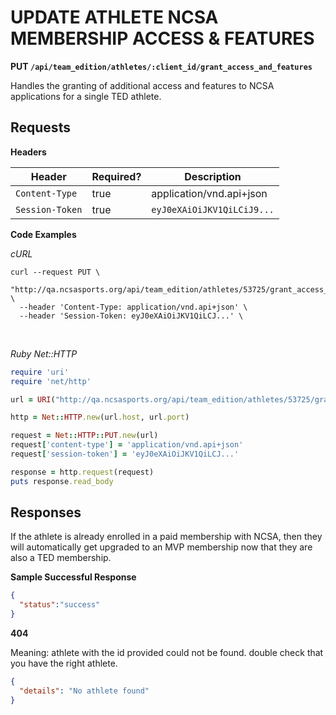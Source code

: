 # UPDATE ATHLETE NCSA MEMBERSHIP ACCESS & FEATURES

**PUT `/api/team_edition/athletes/:client_id/grant_access_and_features`**

Handles the granting of additional access and features to NCSA applications for a single TED athlete.


## Requests

**Headers**

| Header          | Required? | Description                |
|-----------------|-----------|----------------------------|
| `Content-Type`  | true      | application/vnd.api+json   |
| `Session-Token` | true      | `eyJ0eXAiOiJKV1QiLCiJ9...` |


**Code Examples**

_cURL_

```shell
curl --request PUT \
  "http://qa.ncsasports.org/api/team_edition/athletes/53725/grant_access_and_features" \
  --header 'Content-Type: application/vnd.api+json' \
  --header 'Session-Token: eyJ0eXAiOiJKV1QiLCJ...' \
```

<br>

_Ruby Net::HTTP_

```ruby
require 'uri'
require 'net/http'

url = URI("http://qa.ncsasports.org/api/team_edition/athletes/53725/grant_access_and_features")

http = Net::HTTP.new(url.host, url.port)

request = Net::HTTP::PUT.new(url)
request['content-type'] = 'application/vnd.api+json'
request['session-token'] = 'eyJ0eXAiOiJKV1QiLCJ...'

response = http.request(request)
puts response.read_body
```


## Responses

<aside class="notice">If the athlete is already enrolled in a paid membership with NCSA, then they will automatically get upgraded to an MVP membership now that they are also a TED membership.</aside>

**Sample Successful Response**

```json
{
  "status":"success"
}
```

**404**

Meaning: athlete with the id provided could not be found. double check that you have the right athlete.

```json
{
  "details": "No athlete found"
}
```
